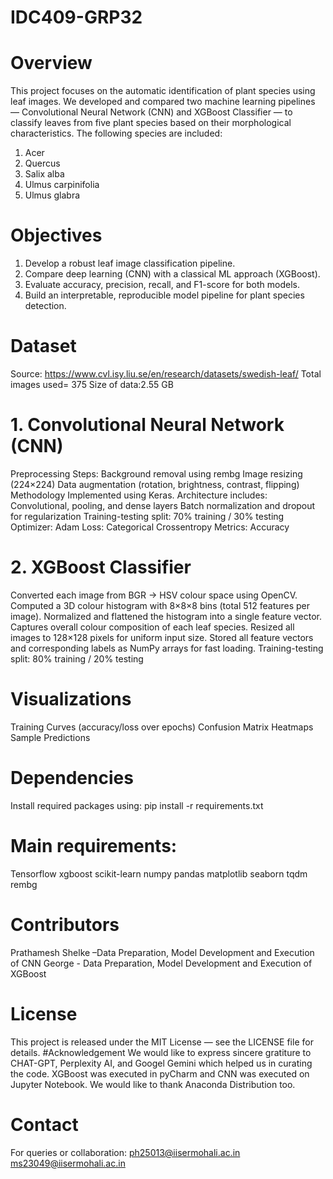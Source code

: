 # IDC409-GRP32
# Overview
This project focuses on the automatic identification of plant species using leaf images.
We developed and compared two machine learning pipelines — Convolutional Neural Network (CNN) and XGBoost Classifier — to classify leaves from five plant species based on their morphological characteristics.
The following species are included:
1.	Acer
2.	Quercus
3.	Salix alba
4.	Ulmus carpinifolia
5.	Ulmus glabra
# Objectives
1. Develop a robust leaf image classification pipeline.
2. Compare deep learning (CNN) with a classical ML approach (XGBoost).
3. Evaluate accuracy, precision, recall, and F1-score for both models.
4. Build an interpretable, reproducible model pipeline for plant species detection.
# Dataset
Source: https://www.cvl.isy.liu.se/en/research/datasets/swedish-leaf/
Total images used= 375
Size of data:2.55 GB
# 1. Convolutional Neural Network (CNN)
Preprocessing Steps:
Background removal using rembg
Image resizing (224×224)
Data augmentation (rotation, brightness, contrast, flipping)
Methodology
Implemented using Keras.
Architecture includes:
Convolutional, pooling, and dense layers
Batch normalization and dropout for regularization
Training-testing split: 70% training / 30% testing
Optimizer: Adam
Loss: Categorical Crossentropy
Metrics: Accuracy
# 2. XGBoost Classifier
Converted each image from BGR → HSV colour space using OpenCV.
Computed a 3D colour histogram with 8×8×8 bins (total 512 features per image).
Normalized and flattened the histogram into a single feature vector.
Captures overall colour composition of each leaf species.
Resized all images to 128×128 pixels for uniform input size.
Stored all feature vectors and corresponding labels as NumPy arrays for fast loading.
Training-testing split: 80% training / 20% testing
# Visualizations
Training Curves (accuracy/loss over epochs)
Confusion Matrix Heatmaps
Sample Predictions
# Dependencies
Install required packages using:
pip install -r requirements.txt
# Main requirements:
Tensorflow
xgboost
scikit-learn
numpy
pandas
matplotlib
seaborn
tqdm
rembg
# Contributors
Prathamesh Shelke –Data Preparation, Model Development and Execution of CNN
George - Data Preparation, Model Development and Execution of XGBoost
# License
This project is released under the MIT License — see the LICENSE file for details.
#Acknowledgement
We would like to express sincere gratiture to CHAT-GPT, Perplexity AI, and Googel Gemini which helped us in curating the code. XGBoost was executed in pyCharm and CNN was executed on Jupyter Notebook. We would like to thank Anaconda Distribution too.
# Contact
For queries or collaboration: 
ph25013@iisermohali.ac.in
ms23049@iisermohali.ac.in
